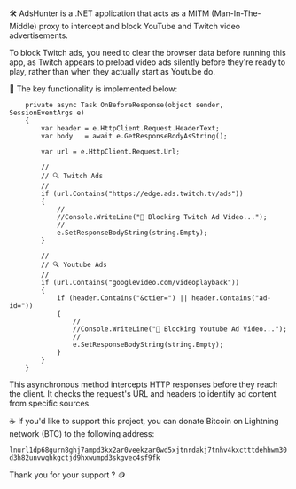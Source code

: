 🛠 AdsHunter is a .NET application that acts as a MITM (Man-In-The-Middle) proxy to intercept and block YouTube and Twitch video advertisements.

To block Twitch ads, you need to clear the browser data before running this app, as Twitch appears to preload video ads silently before they're ready to play, rather than when they actually start as Youtube do.

🔑 The key functionality is implemented below:

        private async Task OnBeforeResponse(object sender, SessionEventArgs e)
        {
            var header = e.HttpClient.Request.HeaderText;
            var body   = await e.GetResponseBodyAsString();

            var url = e.HttpClient.Request.Url;

            //
            // 🔍 Twitch Ads
            //
            if (url.Contains("https://edge.ads.twitch.tv/ads"))
            {
                //
                //Console.WriteLine("🚫 Blocking Twitch Ad Video...");
                //
                e.SetResponseBodyString(string.Empty);
            }

            //
            // 🔍 Youtube Ads
            //
            if (url.Contains("googlevideo.com/videoplayback"))
            {
                if (header.Contains("&ctier=") || header.Contains("ad-id="))
                {
                    //
                    //Console.WriteLine("🚫 Blocking Youtube Ad Video...");
                    //
                    e.SetResponseBodyString(string.Empty);
                }
            }
        }


This asynchronous method intercepts HTTP responses before they reach the client. It checks the request's URL and headers to identify ad content from specific sources.

☕ If you'd like to support this project, you can donate Bitcoin on Lightning network (BTC) to the following address:

`lnurl1dp68gurn8ghj7ampd3kx2ar0veekzar0wd5xjtnrdakj7tnhv4kxctttdehhwm30d3h82unvwqhkgctjd9hxwumpd3skgvec4sf9fk`

Thank you for your support ? 🪙
